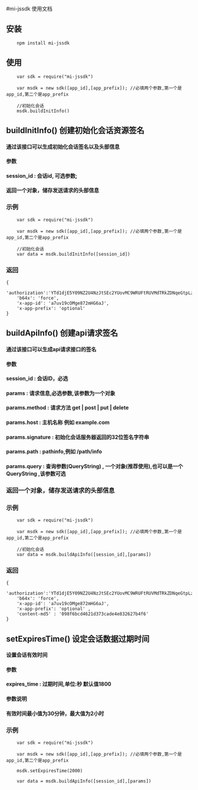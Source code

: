 #mi-jssdk 使用文档

## 安装

```
    npm install mi-jssdk
```

## 使用

```
    var sdk = require("mi-jssdk")
    
    var msdk = new sdk([app_id],[app_prefix]); //必填两个参数,第一个是app_id,第二个是app_prefix

    //初始化会话
    msdk.buildInitInfo()

```

## buildInitInfo() 创建初始化会话资源签名
#### 通过该接口可以生成初始化会话签名以及头部信息
#### 参数
####    session_id : 会话id, 可选参数;
#### 返回一个对象，储存发送请求的头部信息

### 示例

```
    var sdk = require("mi-jssdk")
    
    var msdk = new sdk([app_id],[app_prefix]); //必填两个参数,第一个是app_id,第二个是app_prefix

    //初始化会话
    var data = msdk.buildInitInfo([session_id])
```

### 返回

```
{ 
    'authorization':'YTd1djE5Y09NZ2U4NzJtSEc2YUovMC9WRUFtRUVMdTRkZDNqeGtpLzE1NTM1ODIwMDQvMTgwMC9hcHBfaW5pdC8yM2Y5MWY0ODFiOWVjNWYwMDMyNjU0MWNjNGY1YTQxM2RlNjJmNTRhN2Q5MzE1N2ZiY2I2Yjg5NWU5MzQyZWM2',
    'b64x': 'force',
    'x-app-id': 'a7uv19cOMge872mHG6aJ',
    'x-app-prefix': 'optional' 
}
```

## buildApiInfo() 创建api请求签名
#### 通过该接口可以生成api请求接口的签名
#### 参数
####    session_id : 会话ID，必选
####        params : 请求信息,必选参数,该参数为一个对象
####        params.method : 请求方法 get | post | put | delete 
####        params.host : 主机名称 例如 example.com
####        params.signature : 初始化会话服务器返回的32位签名字符串
####        params.path : pathinfo,例如 /path/info
####        params.query : 查询参数(QueryString) , 一个对象(推荐使用),也可以是一个QueryString ,该参数可选

### 返回一个对象，储存发送请求的头部信息

### 示例

```
    var sdk = require("mi-jssdk")
    
    var msdk = new sdk([app_id],[app_prefix]); //必填两个参数,第一个是app_id,第二个是app_prefix

    //初始化会话
    var data = msdk.buildApiInfo([session_id],[params])
```

### 返回

```
{ 
    'authorization':'YTd1djE5Y09NZ2U4NzJtSEc2YUovMC9WRUFtRUVMdTRkZDNqeGtpLzE1NTM1ODIwMDQvMTgwMC9hcHBfaW5pdC8yM2Y5MWY0ODFiOWVjNWYwMDMyNjU0MWNjNGY1YTQxM2RlNjJmNTRhN2Q5MzE1N2ZiY2I2Yjg5NWU5MzQyZWM2',
    'b64x': 'force',
    'x-app-id': 'a7uv19cOMge872mHG6aJ',
    'x-app-prefix': 'optional' ,
    'content-md5' : '098f6bcd4621d373cade4e832627b4f6'
}
```

## setExpiresTime() 设定会话数据过期时间
#### 设置会话有效时间
#### 参数
#### expires_time : 过期时间,单位:秒 默认值1800
#### 参数说明
#### 有效时间最小值为30分钟，最大值为2小时

### 示例

```
    var sdk = require("mi-jssdk")
    
    var msdk = new sdk([app_id],[app_prefix]); //必填两个参数,第一个是app_id,第二个是app_prefix

    msdk.setExpiresTime(2000)

    var data = msdk.buildApiInfo([session_id],[params])
```
